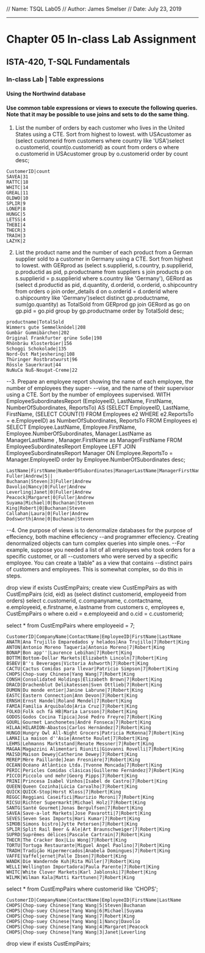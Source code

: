 // Name: TSQL Lab05
// Author: James Smelser
// Date: July 23, 2019

---------------------------------------------------------------------
# Chapter 05 In-class Lab Assignment
## ISTA-420, T-SQL Fundamentals
### In-class Lab | Table expressions
#### Using the Northwind database
#### Use common table expressions or views to execute the following queries. Note that it may be possible to use joins and sets to do the same thing.

1. List the number of orders by each customer who lives in the United States using a CTE. Sort from
highest to lowest.
with USAcustomer as (select customerid from customers where country like 'USA')select o.customerid, count(o.customerid) as count from orders o where o.customerid in USAcustomer group by o.customerid order by count desc;
```
CustomerID|count
SAVEA|31
RATTC|18
WHITC|14
GREAL|11
OLDWO|10
SPLIR|9
LONEP|8
HUNGC|5
LETSS|4
THEBI|4
THECR|3
TRAIH|3
LAZYK|2
```

2. List the product name and the number of each product from a German supplier sold to a customer in
Germany using a CTE. Sort from highest to lowest.
with GERprod as (select s.supplierid, s.country, p.supplierid, p.productid as pid, p.productname from suppliers s join products p on s.supplierid = p.supplierid where s.country like 'Germany'), GERord as (select d.productid as pid, d.quantity, d.orderid, o.orderid, o.shipcountry from orders o join order_details d on o.orderid = d.orderid where o.shipcountry like 'Germany')select distinct gp.productname, sum(go.quantity) as TotalSold from GERprod gp join GERord as go on gp.pid = go.pid group by
gp.productname order by TotalSold desc;
```
productname|TotalSold
Wimmers gute Semmelknödel|208
Gumbär Gummibärchen|202
Original Frankfurter grüne Soße|198
Rhönbräu Klosterbier|156
Schoggi Schokolade|135
Nord-Ost Matjeshering|108
Thüringer Rostbratwurst|96
Rössle Sauerkraut|44
NuNuCa Nuß-Nougat-Creme|22
```

--3. Prepare an employee report showing the name of each employee, the number of employees they super-
--vise, and the name of their supervisor using a CTE. Sort by the number of employees supervised.
WITH EmployeeSubordinatesReport (EmployeeID, LastName, FirstName, NumberOfSubordinates, ReportsTo) AS (SELECT EmployeeID, LastName, FirstName, (SELECT COUNT(1) FROM Employees e2 WHERE e2.ReportsTo = e.EmployeeID) as NumberOfSubordinates, ReportsTo FROM Employees e) SELECT Employee.LastName, Employee.FirstName, Employee.NumberOfSubordinates, Manager.LastName as ManagerLastName , Manager.FirstName as ManagerFirstName FROM EmployeeSubordinatesReport Employee LEFT JOIN EmployeeSubordinatesReport Manager ON Employee.ReportsTo = Manager.EmployeeID order by Employee.NumberOfSubordinates desc;
```
LastName|FirstName|NumberOfSubordinates|ManagerLastName|ManagerFirstName
Fuller|Andrew|5||
Buchanan|Steven|3|Fuller|Andrew
Davolio|Nancy|0|Fuller|Andrew
Leverling|Janet|0|Fuller|Andrew
Peacock|Margaret|0|Fuller|Andrew
Suyama|Michael|0|Buchanan|Steven
King|Robert|0|Buchanan|Steven
Callahan|Laura|0|Fuller|Andrew
Dodsworth|Anne|0|Buchanan|Steven
```

--4. One purpose of views is to denormalize databases for the purpose of effeciency, both machine effeciency
--and programmer effeciency. Creating denormalized objects can turn complex queries into simple ones.
--For example, suppose you needed a list of all employees who took orders for a specific customer, or all
--customers who were served by a specific employee. You can create a \table" as a view that contains
--distinct pairs of customers and employees. This is somewhat complex, so do this in steps.

drop view if exists CustEmpPairs;
create view CustEmpPairs as with CustEmpPairs (cid, eid) as (select distinct customerid, employeeid from orders) select c.customerid, c.companyname, c.contactname, e.employeeid, e.firstname, e.lastname from customers c, employees e, CustEmpPairs o where o.eid = e.employeeid and o.cid = c.customerid;

select * from CustEmpPairs where employeeid = 7;
```
CustomerID|CompanyName|ContactName|EmployeeID|FirstName|LastName
ANATR|Ana Trujillo Emparedados y helados|Ana Trujillo|7|Robert|King
ANTON|Antonio Moreno Taquería|Antonio Moreno|7|Robert|King
BONAP|Bon app''|Laurence Lebihan|7|Robert|King
BOTTM|Bottom-Dollar Markets|Elizabeth Lincoln|7|Robert|King
BSBEV|B''s Beverages|Victoria Ashworth|7|Robert|King
CACTU|Cactus Comidas para llevar|Patricio Simpson|7|Robert|King
CHOPS|Chop-suey Chinese|Yang Wang|7|Robert|King
CONSH|Consolidated Holdings|Elizabeth Brown|7|Robert|King
DRACD|Drachenblut Delikatessen|Sven Ottlieb|7|Robert|King
DUMON|Du monde entier|Janine Labrune|7|Robert|King
EASTC|Eastern Connection|Ann Devon|7|Robert|King
ERNSH|Ernst Handel|Roland Mendel|7|Robert|King
FAMIA|Familia Arquibaldo|Aria Cruz|7|Robert|King
FOLKO|Folk och fä HB|Maria Larsson|7|Robert|King
GODOS|Godos Cocina Típica|José Pedro Freyre|7|Robert|King
GOURL|Gourmet Lanchonetes|André Fonseca|7|Robert|King
HILAA|HILARION-Abastos|Carlos Hernández|7|Robert|King
HUNGO|Hungry Owl All-Night Grocers|Patricia McKenna|7|Robert|King
LAMAI|La maison d''Asie|Annette Roulet|7|Robert|King
LEHMS|Lehmanns Marktstand|Renate Messner|7|Robert|King
MAGAA|Magazzini Alimentari Riuniti|Giovanni Rovelli|7|Robert|King
MAISD|Maison Dewey|Catherine Dewey|7|Robert|King
MEREP|Mère Paillarde|Jean Fresnière|7|Robert|King
OCEAN|Océano Atlántico Ltda.|Yvonne Moncada|7|Robert|King
PERIC|Pericles Comidas clásicas|Guillermo Fernández|7|Robert|King
PICCO|Piccolo und mehr|Georg Pipps|7|Robert|King
PRINI|Princesa Isabel Vinhos|Isabel de Castro|7|Robert|King
QUEEN|Queen Cozinha|Lúcia Carvalho|7|Robert|King
QUICK|QUICK-Stop|Horst Kloss|7|Robert|King
REGGC|Reggiani Caseifici|Maurizio Moroni|7|Robert|King
RICSU|Richter Supermarkt|Michael Holz|7|Robert|King
SANTG|Santé Gourmet|Jonas Bergulfsen|7|Robert|King
SAVEA|Save-a-lot Markets|Jose Pavarotti|7|Robert|King
SEVES|Seven Seas Imports|Hari Kumar|7|Robert|King
SIMOB|Simons bistro|Jytte Petersen|7|Robert|King
SPLIR|Split Rail Beer & Ale|Art Braunschweiger|7|Robert|King
SUPRD|Suprêmes délices|Pascale Cartrain|7|Robert|King
THECR|The Cracker Box|Liu Wong|7|Robert|King
TORTU|Tortuga Restaurante|Miguel Angel Paolino|7|Robert|King
TRADH|Tradição Hipermercados|Anabela Domingues|7|Robert|King
VAFFE|Vaffeljernet|Palle Ibsen|7|Robert|King
WANDK|Die Wandernde Kuh|Rita Müller|7|Robert|King
WELLI|Wellington Importadora|Paula Parente|7|Robert|King
WHITC|White Clover Markets|Karl Jablonski|7|Robert|King
WILMK|Wilman Kala|Matti Karttunen|7|Robert|King
```

select * from CustEmpPairs where customerid like 'CHOPS';
```
CustomerID|CompanyName|ContactName|EmployeeID|FirstName|LastName
CHOPS|Chop-suey Chinese|Yang Wang|5|Steven|Buchanan
CHOPS|Chop-suey Chinese|Yang Wang|6|Michael|Suyama
CHOPS|Chop-suey Chinese|Yang Wang|7|Robert|King
CHOPS|Chop-suey Chinese|Yang Wang|1|Nancy|Davolio
CHOPS|Chop-suey Chinese|Yang Wang|4|Margaret|Peacock
CHOPS|Chop-suey Chinese|Yang Wang|3|Janet|Leverling
```

drop view if exists CustEmpPairs;
